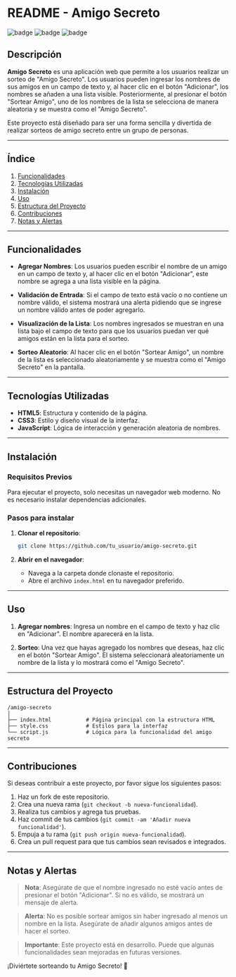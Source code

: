 # README - Amigo Secreto

![badge](https://img.shields.io/badge/Estado-Desarrollo-brightgreen)
![badge](https://img.shields.io/badge/Lenguaje-Javascript-blue)
![badge](https://img.shields.io/badge/Interfaz-HTML--CSS-orange)

## Descripción

**Amigo Secreto** es una aplicación web que permite a los usuarios realizar un sorteo de "Amigo Secreto". Los usuarios pueden ingresar los nombres de sus amigos en un campo de texto y, al hacer clic en el botón "Adicionar", los nombres se añaden a una lista visible. Posteriormente, al presionar el botón "Sortear Amigo", uno de los nombres de la lista se selecciona de manera aleatoria y se muestra como el "Amigo Secreto".

Este proyecto está diseñado para ser una forma sencilla y divertida de realizar sorteos de amigo secreto entre un grupo de personas.

---

## Índice

1. [Funcionalidades](#funcionalidades)
2. [Tecnologías Utilizadas](#tecnologías-utilizadas)
3. [Instalación](#instalación)
4. [Uso](#uso)
5. [Estructura del Proyecto](#estructura-del-proyecto)
6. [Contribuciones](#contribuciones)
7. [Notas y Alertas](#notas-y-alertas)

---

## Funcionalidades

- **Agregar Nombres**: Los usuarios pueden escribir el nombre de un amigo en un campo de texto y, al hacer clic en el botón "Adicionar", este nombre se agrega a una lista visible en la página.
  
- **Validación de Entrada**: Si el campo de texto está vacío o no contiene un nombre válido, el sistema mostrará una alerta pidiendo que se ingrese un nombre válido antes de poder agregarlo.

- **Visualización de la Lista**: Los nombres ingresados se muestran en una lista bajo el campo de texto para que los usuarios puedan ver qué amigos están en la lista para el sorteo.

- **Sorteo Aleatorio**: Al hacer clic en el botón "Sortear Amigo", un nombre de la lista es seleccionado aleatoriamente y se muestra como el "Amigo Secreto" en la pantalla.

---

## Tecnologías Utilizadas

- **HTML5**: Estructura y contenido de la página.
- **CSS3**: Estilo y diseño visual de la interfaz.
- **JavaScript**: Lógica de interacción y generación aleatoria de nombres.

---

## Instalación

### Requisitos Previos

Para ejecutar el proyecto, solo necesitas un navegador web moderno. No es necesario instalar dependencias adicionales.

### Pasos para instalar

1. **Clonar el repositorio**:
   
   ```bash
   git clone https://github.com/tu_usuario/amigo-secreto.git


2. **Abrir en el navegador**:
   - Navega a la carpeta donde clonaste el repositorio.
   - Abre el archivo `index.html` en tu navegador preferido.

---

## Uso

1. **Agregar nombres**: Ingresa un nombre en el campo de texto y haz clic en "Adicionar". El nombre aparecerá en la lista.
   
2. **Sorteo**: Una vez que hayas agregado los nombres que deseas, haz clic en el botón "Sortear Amigo". El sistema seleccionará aleatoriamente un nombre de la lista y lo mostrará como el "Amigo Secreto".

---

## Estructura del Proyecto

```
/amigo-secreto
│
├── index.html           # Página principal con la estructura HTML
├── style.css            # Estilos para la interfaz
└── script.js            # Lógica para la funcionalidad del amigo secreto
```

---

## Contribuciones

Si deseas contribuir a este proyecto, por favor sigue los siguientes pasos:

1. Haz un fork de este repositorio.
2. Crea una nueva rama (`git checkout -b nueva-funcionalidad`).
3. Realiza tus cambios y agrega tus pruebas.
4. Haz commit de tus cambios (`git commit -am 'Añadir nueva funcionalidad'`).
5. Empuja a tu rama (`git push origin nueva-funcionalidad`).
6. Crea un pull request para que tus cambios sean revisados e integrados.

---

## Notas y Alertas

> **Nota**: Asegúrate de que el nombre ingresado no esté vacío antes de presionar el botón "Adicionar". Si no es válido, se mostrará un mensaje de alerta.

> **Alerta**: No es posible sortear amigos sin haber ingresado al menos un nombre en la lista. Asegúrate de añadir algunos amigos antes de hacer el sorteo.

> **Importante**: Este proyecto está en desarrollo. Puede que algunas funcionalidades sean mejoradas en futuras versiones.

¡Diviértete sorteando tu Amigo Secreto! 🎉
```
